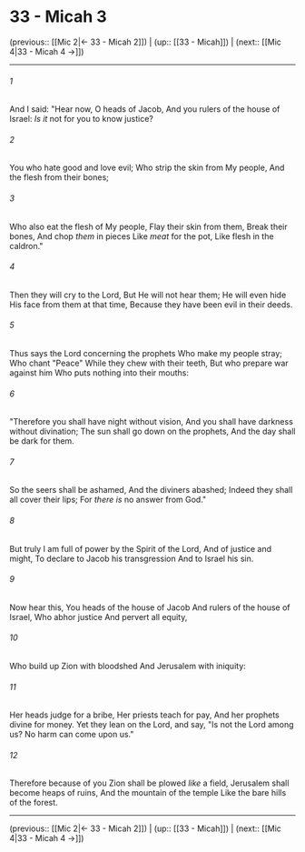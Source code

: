 # 33 - Micah 3

(previous:: [[Mic 2|← 33 - Micah 2]]) | (up:: [[33 - Micah]]) | (next:: [[Mic 4|33 - Micah 4 →]])

***


###### 1 
And I said: "Hear now, O heads of Jacob, And you rulers of the house of Israel: _Is it_ not for you to know justice? 

###### 2 
You who hate good and love evil; Who strip the skin from My people, And the flesh from their bones; 

###### 3 
Who also eat the flesh of My people, Flay their skin from them, Break their bones, And chop _them_ in pieces Like _meat_ for the pot, Like flesh in the caldron." 

###### 4 
Then they will cry to the Lord, But He will not hear them; He will even hide His face from them at that time, Because they have been evil in their deeds. 

###### 5 
Thus says the Lord concerning the prophets Who make my people stray; Who chant "Peace" While they chew with their teeth, But who prepare war against him Who puts nothing into their mouths: 

###### 6 
"Therefore you shall have night without vision, And you shall have darkness without divination; The sun shall go down on the prophets, And the day shall be dark for them. 

###### 7 
So the seers shall be ashamed, And the diviners abashed; Indeed they shall all cover their lips; For _there is_ no answer from God." 

###### 8 
But truly I am full of power by the Spirit of the Lord, And of justice and might, To declare to Jacob his transgression And to Israel his sin. 

###### 9 
Now hear this, You heads of the house of Jacob And rulers of the house of Israel, Who abhor justice And pervert all equity, 

###### 10 
Who build up Zion with bloodshed And Jerusalem with iniquity: 

###### 11 
Her heads judge for a bribe, Her priests teach for pay, And her prophets divine for money. Yet they lean on the Lord, and say, "Is not the Lord among us? No harm can come upon us." 

###### 12 
Therefore because of you Zion shall be plowed _like_ a field, Jerusalem shall become heaps of ruins, And the mountain of the temple Like the bare hills of the forest.

***

(previous:: [[Mic 2|← 33 - Micah 2]]) | (up:: [[33 - Micah]]) | (next:: [[Mic 4|33 - Micah 4 →]])
